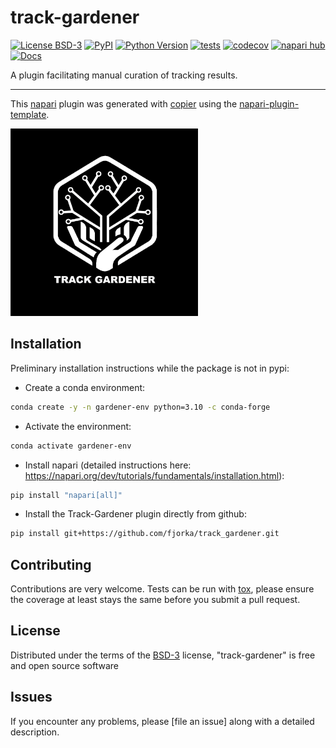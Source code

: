 # track-gardener

[![License BSD-3](https://img.shields.io/pypi/l/track-gardener.svg?color=green)](https://github.com/fjorka/track-gardener/raw/main/LICENSE)
[![PyPI](https://img.shields.io/pypi/v/track-gardener.svg?color=green)](https://pypi.org/project/track-gardener)
[![Python Version](https://img.shields.io/pypi/pyversions/track-gardener.svg?color=green)](https://python.org)
[![tests](https://github.com/fjorka/track_gardener/actions/workflows/test_and_deploy.yaml/badge.svg)](https://github.com/fjorka/track_gardener/actions/workflows/test_and_deploy.yaml)
[![codecov](https://codecov.io/github/fjorka/track_gardener/graph/badge.svg?token=436E4J8MUI)](https://codecov.io/github/fjorka/track_gardener)
[![napari hub](https://img.shields.io/endpoint?url=https://api.napari-hub.org/shields/track-gardener)](https://napari-hub.org/plugins/track-gardener)
[![Docs](https://img.shields.io/badge/docs-online-blue)](https://fjorka.github.io/track_gardener/)

A plugin facilitating manual curation of tracking results.


----------------------------------

This [napari] plugin was generated with [copier] using the [napari-plugin-template].

<!--
Don't miss the full getting started guide to set up your new package:
https://github.com/napari/napari-plugin-template#getting-started

and review the napari docs for plugin developers:
https://napari.org/stable/plugins/index.html
-->
<img src="./src/track_gardener/icons/track_gardener_logo.png" alt="Project Logo" width="300"/>

## Installation

Preliminary installation instructions while the package is not in pypi:

- Create a conda environment:
```bash
conda create -y -n gardener-env python=3.10 -c conda-forge
```
- Activate the environment:
```bash
conda activate gardener-env
```
- Install napari (detailed instructions here: https://napari.org/dev/tutorials/fundamentals/installation.html):
```bash
pip install "napari[all]"
```
- Install the Track-Gardener plugin directly from github:
```bash
pip install git+https://github.com/fjorka/track_gardener.git
```

## Contributing

Contributions are very welcome. Tests can be run with [tox], please ensure
the coverage at least stays the same before you submit a pull request.

## License

Distributed under the terms of the [BSD-3] license,
"track-gardener" is free and open source software

## Issues

If you encounter any problems, please [file an issue] along with a detailed description.

[napari]: https://github.com/napari/napari
[copier]: https://copier.readthedocs.io/en/stable/
[@napari]: https://github.com/napari
[MIT]: http://opensource.org/licenses/MIT
[BSD-3]: http://opensource.org/licenses/BSD-3-Clause
[GNU GPL v3.0]: http://www.gnu.org/licenses/gpl-3.0.txt
[GNU LGPL v3.0]: http://www.gnu.org/licenses/lgpl-3.0.txt
[Apache Software License 2.0]: http://www.apache.org/licenses/LICENSE-2.0
[Mozilla Public License 2.0]: https://www.mozilla.org/media/MPL/2.0/index.txt
[napari-plugin-template]: https://github.com/napari/napari-plugin-template

[napari]: https://github.com/napari/napari
[tox]: https://tox.readthedocs.io/en/latest/
[pip]: https://pypi.org/project/pip/
[PyPI]: https://pypi.org/
